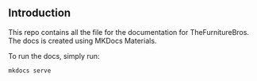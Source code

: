 ## Introduction

This repo contains all the file for the documentation for TheFurnitureBros. The docs is created using MKDocs Materials.

To run the docs, simply run:

```
mkdocs serve
```
